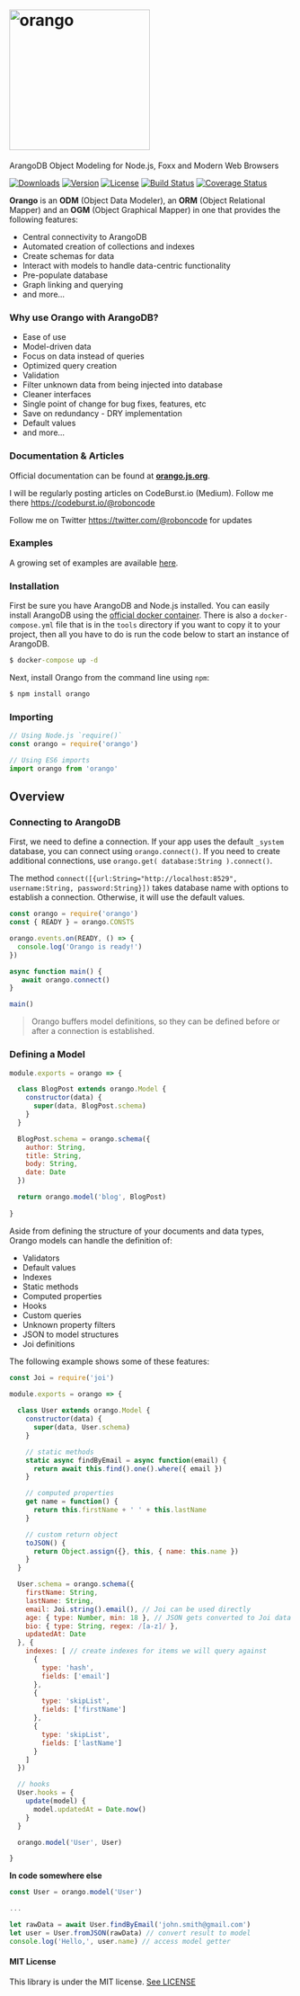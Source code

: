 # <img alt="orango" src="https://dzwonsemrish7.cloudfront.net/items/2e201w2446332m0o2h2n/orango_logo.png" width="250px">


ArangoDB Object Modeling for Node.js, Foxx and Modern Web Browsers

<a href="https://npmcharts.com/compare/orango?minimal=true"><img src="https://img.shields.io/npm/dm/orango.svg" alt="Downloads"></a>
  <a href="https://www.npmjs.com/package/orango"><img src="https://img.shields.io/npm/v/orango.svg" alt="Version"></a>
  <a href="https://www.npmjs.com/package/orango"><img src="https://img.shields.io/npm/l/orango.svg" alt="License"></a>
  [![Build Status](https://travis-ci.com/roboncode/orango.svg?branch=master)](https://travis-ci.com/roboncode/orango)
[![Coverage Status](https://coveralls.io/repos/github/roboncode/orango/badge.svg?branch=master)](https://coveralls.io/github/roboncode/orango?branch=master)  

**Orango** is an **ODM** (Object Data Modeler), an **ORM** (Object Relational Mapper) and an **OGM** (Object Graphical Mapper) in one that provides the following features:

* Central connectivity to ArangoDB
* Automated creation of collections and indexes
* Create schemas for data
* Interact with models to handle data-centric functionality
* Pre-populate database
* Graph linking and querying
* and more...

### Why use Orango with ArangoDB?

* Ease of use
* Model-driven data
* Focus on data instead of queries
* Optimized query creation
* Validation
* Filter unknown data from being injected into database
* Cleaner interfaces
* Single point of change for bug fixes, features, etc
* Save on redundancy - DRY implementation
* Default values
* and more...

### Documentation & Articles

Official documentation can be found at **[orango.js.org](https://orango.js.org)**.

I will be regularly posting articles on CodeBurst.io (Medium). Follow me there https://codeburst.io/@roboncode

Follow me on Twitter https://twitter.com/@roboncode for updates

### Examples

A growing set of examples are available [here](examples). 

### Installation

First be sure you have ArangoDB and Node.js installed. You can easily install ArangoDB using the [official docker container](https://hub.docker.com/r/arangodb/arangodb/). There is also a `docker-compose.yml` file that is in the `tools` directory if you want to copy it to your project, then all you have to do is run the code below to start an instance of ArangoDB.

```cmd
$ docker-compose up -d
```

Next, install Orango from the command line using `npm`:

```cmd
$ npm install orango
```

### Importing

```js
// Using Node.js `require()`
const orango = require('orango')

// Using ES6 imports
import orango from 'orango'
```

## Overview

### Connecting to ArangoDB

First, we need to define a connection. If your app uses the default `_system` database, you can connect using `orango.connect()`. If you need to create additional connections, use `orango.get( database:String ).connect()`.

The method `connect([{url:String="http://localhost:8529", username:String, password:String}])` takes database name with options to establish a connection. Otherwise, it will use the default values.

```js
const orango = require('orango')
const { READY } = orango.CONSTS

orango.events.on(READY, () => {
  console.log('Orango is ready!')
})

async function main() {
   await orango.connect()
}

main()
```

> Orango buffers model definitions, so they can be defined before or after a connection is established.

### Defining a Model

```js
module.exports = orango => {

  class BlogPost extends orango.Model {
    constructor(data) {
      super(data, BlogPost.schema)
    }
  }

  BlogPost.schema = orango.schema({
    author: String,
    title: String,
    body: String,
    date: Date
  })

  return orango.model('blog', BlogPost)
  
}
```
Aside from defining the structure of your documents and data types, Orango models can handle the definition of:

* Validators
* Default values
* Indexes
* Static methods
* Computed properties
* Hooks
* Custom queries
* Unknown property filters
* JSON to model structures
* Joi definitions

The following example shows some of these features:

```js
const Joi = require('joi')
  
module.exports = orango => {

  class User extends orango.Model {
    constructor(data) {
      super(data, User.schema)
    }

    // static methods
    static async findByEmail = async function(email) {
      return await this.find().one().where({ email })
    }

    // computed properties
    get name = function() {
      return this.firstName + ' ' + this.lastName
    }

    // custom return object
    toJSON() {
      return Object.assign({}, this, { name: this.name })
    }
  }

  User.schema = orango.schema({
    firstName: String,
    lastName: String,
    email: Joi.string().email(), // Joi can be used directly
    age: { type: Number, min: 18 }, // JSON gets converted to Joi data types automatically
    bio: { type: String, regex: /[a-z]/ },
    updatedAt: Date
  }, {
    indexes: [ // create indexes for items we will query against
      {
        type: 'hash',
        fields: ['email']
      },
      {
        type: 'skipList',
        fields: ['firstName']
      },
      {
        type: 'skipList',
        fields: ['lastName']
      }
    ]
  })

  // hooks
  User.hooks = {
    update(model) {
      model.updatedAt = Date.now()  
    }
  }

  orango.model('User', User)

}
```

**In code somewhere else**

```js
const User = orango.model('User')

...

let rawData = await User.findByEmail('john.smith@gmail.com')
let user = User.fromJSON(rawData) // convert result to model
console.log('Hello,', user.name) // access model getter
```

#### MIT License

This library is under the MIT license. [See LICENSE](LICENSE)